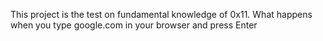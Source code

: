 This project is the test on fundamental knowledge of 0x11. What happens when you type google.com in your browser and press Enter
